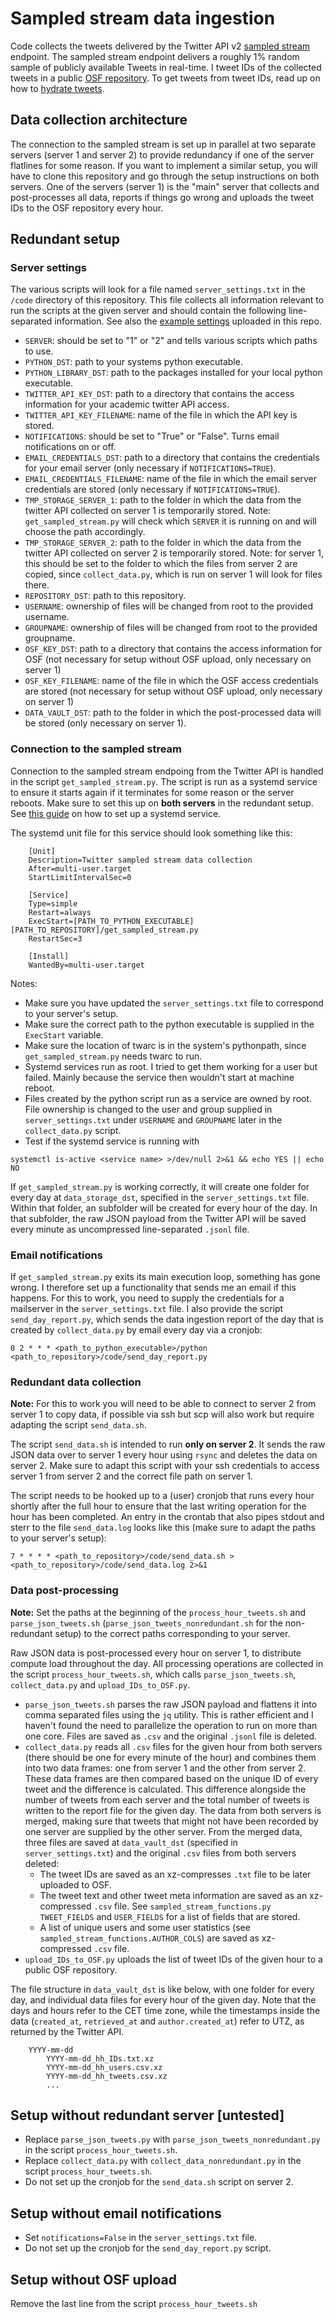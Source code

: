 # Sampled stream data ingestion
Code collects the tweets delivered by the Twitter API v2 [sampled stream](https://developer.twitter.com/en/docs/twitter-api/tweets/volume-streams/introduction) endpoint. The sampled stream endpoint delivers a roughly 1% random sample of publicly available Tweets in real-time. I tweet IDs of the collected tweets in a public [OSF repository](https://osf.io/dqx39/). To get tweets from tweet IDs, read up on how to [hydrate tweets](https://twarc-project.readthedocs.io/en/latest/twarc2_en_us/#hydrate).

## Data collection architecture
The connection to the sampled stream is set up in parallel at two separate servers (server 1 and server 2) to provide redundancy if one of the server flatlines for some reason. If you want to implement a similar setup, you will have to clone this repository and go through the setup instructions on both servers. One of the servers (server 1) is the "main" server that collects and post-processes all data, reports if things go wrong and uploads the tweet IDs to the OSF repository every hour.  

## Redundant setup
### Server settings
The various scripts will look for a file named `server_settings.txt` in the `/code` directory of this repository. This file collects all information relevant to run the scripts at the given server and should contain the following line-separated information. See also the [example settings](https://github.com/JanaLasser/twitter_sampled_stream_v2/blob/main/code/server_settings.txt) uploaded in this repo.

* `SERVER`: should be set to "1" or "2" and tells various scripts which paths to use.
* `PYTHON_DST`: path to your systems python executable.
* `PYTHON_LIBRARY_DST`: path to the packages installed for your local python executable.
* `TWITTER_API_KEY_DST`: path to a directory that contains the access information for your academic twitter API access. 
* `TWITTER_API_KEY_FILENAME`: name of the file in which the API key is stored.
* `NOTIFICATIONS`: should be set to "True" or "False". Turns email notifications on or off.
* `EMAIL_CREDENTIALS_DST`: path to a directory that contains the credentials for your email server (only necessary if `NOTIFICATIONS=TRUE`).
* `EMAIL_CREDENTIALS_FILENAME`: name of the file in which the email server credentials are stored (only necessary if `NOTIFICATIONS=TRUE`).
* `TMP_STORAGE_SERVER_1`: path to the folder in which the data from the twitter API collected on server 1 is temporarily stored. Note: `get_sampled_stream.py` will check which `SERVER` it is running on and will choose the path accordingly.
* `TMP_STORAGE_SERVER_2`: path to the folder in which the data from the twitter API collected on server 2 is temporarily stored. Note: for server 1, this should be set to the folder to which the files from server 2 are copied, since `collect_data.py`, which is run on server 1 will look for files there.
* `REPOSITORY_DST`: path to this repository.
* `USERNAME`: ownership of files will be changed from root to the provided username.
* `GROUPNAME`: ownership of files will be changed from root to the provided groupname.
* `OSF_KEY_DST`: path to a directory that contains the access information for OSF (not necessary for setup without OSF upload, only necessary on server 1)
* `OSF_KEY_FILENAME`: name of the file in which the OSF access credentials are stored (not necessary for setup without OSF upload, only necessary on server 1)
* `DATA_VAULT_DST`: path to the folder in which the post-processed data will be stored (only necessary on server 1).

### Connection to the sampled stream
Connection to the sampled stream endpoing from the Twitter API is handled in the script `get_sampled_stream.py`.
The script is run as a systemd service to ensure it starts again if it terminates for some reason or the server reboots. Make sure to set this up on **both servers** in the redundant setup. See [this guide](https://medium.com/codex/setup-a-python-script-as-a-service-through-systemctl-systemd-f0cc55a42267) on how to set up a systemd service.

The systemd unit file for this service should look something like this:

```
    [Unit]
    Description=Twitter sampled stream data collection
    After=multi-user.target
    StartLimitIntervalSec=0

    [Service]
    Type=simple
    Restart=always
    ExecStart=[PATH_TO_PYTHON_EXECUTABLE] [PATH_TO_REPOSITORY]/get_sampled_stream.py
    RestartSec=3

    [Install]
    WantedBy=multi-user.target
```

Notes:
* Make sure you have updated the `server_settings.txt` file to correspond to your server's setup.
* Make sure the correct path to the python executable is supplied in the `ExecStart` variable.
* Make sure the location of twarc is in the system's pythonpath, since `get_sampled_stream.py` needs twarc to run.
* Systemd services run as root. I tried to get them working for a user but failed. Mainly because the service then wouldn't start at machine reboot.
* Files created by the python script run as a service are owned by root. File ownership is changed to the user and group supplied in `server_settings.txt` under `USERNAME` and `GROUPNAME` later in the `collect_data.py` script.
* Test if the systemd service is running with

`systemctl is-active <service name> >/dev/null 2>&1 && echo YES || echo NO`

If `get_sampled_stream.py` is working correctly, it will create one folder for every day at `data_storage_dst`, specified in the `server_settings.txt` file. Within that folder, an subfolder will be created for every hour of the day. In that subfolder, the raw JSON payload from the Twitter API will be saved every minute as uncompressed line-separated `.jsonl` file.

### Email notifications
If `get_sampled_stream.py` exits its main execution loop, something has gone wrong. I therefore set up a functionality that sends me an email if this happens. For this to work, you need to supply the credentials for a mailserver in the `server_settings.txt` file. I also provide the script `send_day_report.py`, which sends the data ingestion report of the day that is created by `collect_data.py` by email every day via a cronjob:  

`0 2 * * * <path_to_python_executable>/python <path_to_repository>/code/send_day_report.py`
    
### Redundant data collection
**Note:** For this to work you will need to be able to connect to server 2 from server 1 to copy data, if possible via ssh but scp will also work but require adapting the script `send_data.sh`.  

The script `send_data.sh` is intended to run **only on server 2**. It sends the raw JSON data over to server 1 every hour using `rsync` and deletes the data on server 2. Make sure to adapt this script with your ssh credentials to access server 1 from server 2 and the correct file path on server 1.

The script needs to be hooked up to a (user) cronjob that runs every hour shortly after the full hour to ensure that the last writing operation for the hour has been completed. An entry in the crontab that also pipes stdout and sterr to the file `send_data.log` looks like this (make sure to adapt the paths to your server's setup):  

`7 * * * * <path_to_repository>/code/send_data.sh > <path_to_repository>/code/send_data.log 2>&1`
    
    
### Data post-processing
**Note:** Set the paths at the beginning of the `process_hour_tweets.sh` and `parse_json_tweets.sh` (`parse_json_tweets_nonredundant.sh` for the non-redundant setup) to the correct paths corresponding to your server.  

Raw JSON data is post-processed every hour on server 1, to distribute compute load throughout the day. All processing operations are collected in the script `process_hour_tweets.sh`, which calls `parse_json_tweets.sh`, `collect_data.py` and `upload_IDs_to_OSF.py`. 

* `parse_json_tweets.sh` parses the raw JSON payload and flattens it into comma separated files using the `jq` utility. This is rather efficient and I haven't found the need to parallelize the operation to run on more than one core. Files are saved as `.csv` and the original `.jsonl` file is deleted.
* `collect_data.py` reads all `.csv` files for the given hour from both servers (there should be one for every minute of the hour) and combines them into two data frames: one from server 1 and the other from server 2. These data frames are then compared based on the unique ID of every tweet and the difference is calculated. This difference alongside the number of tweets from each server and the total number of tweets is written to the report file for the given day. The data from both servers is merged, making sure that tweets that might not have been recorded by one server are supplied by the other server. From the merged data, three files are saved at `data_vault_dst` (specified in `server_settings.txt`) and the original `.csv` files from both servers deleted:
    * The tweet IDs are saved as an xz-compresses `.txt` file to be later uploaded to OSF.
    * The tweet text and other tweet meta information are saved as an xz-compressed `.csv` file. See `sampled_stream_functions.py` `TWEET_FIELDS` and `USER_FIELDS` for a list of fields that are stored.
    * A list of unique users and some user statistics (see `sampled_stream_functions.AUTHOR_COLS`) are saved as xz-compressed `.csv` file.
* `upload_IDs_to_OSF.py` uploads the list of tweet IDs of the given hour to a public OSF repository.

The file structure in `data_vault_dst` is like below, with one folder for every day, and individual data files for every hour of the given day. Note that the days and hours refer to the CET time zone, while the timestamps inside the data (`created_at`, `retrieved_at` and `author.created_at`) refer to UTZ, as returned by the Twitter API.  

```
    YYYY-mm-dd
        YYYY-mm-dd_hh_IDs.txt.xz
        YYYY-mm-dd_hh_users.csv.xz
        YYYY-mm-dd_hh_tweets.csv.xz
        ...
```

## Setup without redundant server [untested]
* Replace `parse_json_tweets.py` with `parse_json_tweets_nonredundant.py` in the script `process_hour_tweets.sh`. 
* Replace `collect_data.py` with `collect_data_nonredundant.py` in the script `process_hour_tweets.sh`. 
* Do not set up the cronjob for the `send_data.sh` script on server 2.

## Setup without email notifications
* Set `notifications=False` in the `server_settings.txt` file. 
* Do not set up the cronjob for the `send_day_report.py` script.

## Setup without OSF upload
Remove the last line from the script `process_hour_tweets.sh`